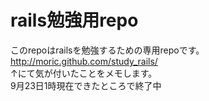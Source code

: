 rails勉強用repo
===========

このrepoはrailsを勉強するための専用repoです。<br>
http://moric.github.com/study_rails/ <br>
↑にて気が付いたことをメモします。 <br>
9月23日1時現在できたところで終了中 <br>